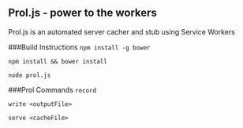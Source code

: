 Prol.js - power to the workers
------
Prol.js is an automated server cacher and stub using Service Workers

###Build Instructions
`npm install -g bower`

`npm install && bower install`

`node prol.js`

###Prol Commands
`record`

`write <outputFile>`

`serve <cacheFile>`
